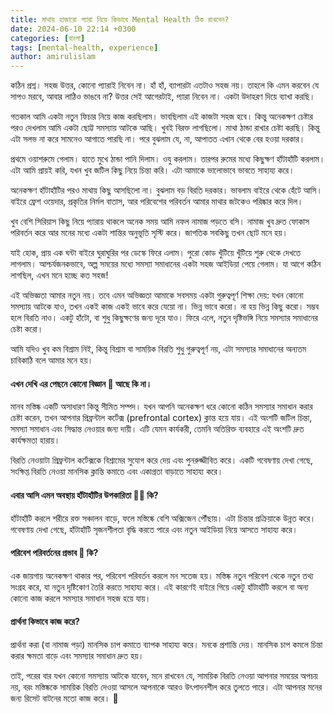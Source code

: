 ```yaml
---
title: মাথায় হাজারো প্যারা নিয়ে কিভাবে Mental Health ঠিক রাখবেন?
date: 2024-06-10 22:14 +0300
categories: [বাংলা]
tags: [mental-health, experience]
author: amirulislam
---
```


কঠিন প্রশ্ন। সহজ উত্তর, কোনো প্যারাই নিবেন না। হাঁ হাঁ, ব্যাপারটা এতটাও সহজ নয়। তাহলে কি এমন করবেন যে সাপও মরবে, আবার লাঠিও ভাঙবে না? উত্তর সেই আগেরটাই, প্যারা নিবেন না। একটা উদাহরণ দিয়ে ব্যাখা করছি।

গতকাল আমি একটা নতুন ফিচার নিয়ে কাজ করছিলাম। ভাবছিলাম এই কাজটা সহজ হবে। কিন্তু অনেকক্ষণ চেষ্টার পরও দেখলাম আমি একটা ছোট্ট সমস্যায় আটকে আছি। খুবই বিরক্ত লাগছিলো। মাথা ঠান্ডা রাখার চেষ্টা করছি। কিন্তু এটা সলভ না করে সামনেও আগাতে পারছি না। পরে বুঝলাম যে, না, আপাতত এখান থেকে বের হওয়া দরকার।

প্রথমে ওয়াশরুমে গেলাম। হাতে মুখে ঠান্ডা পানি দিলাম। ওযু করলাম। তারপর রুমের মধ্যে কিছুক্ষণ হাঁটাহাঁটি করলাম। এটা আমি প্রায়ই করি, যখন খুব জটিল কিছু নিয়ে চিন্তা করি। এটা আমাকে ভালোভাবে ভাবতে সাহায্য করে।

অনেকক্ষণ হাঁটাহাঁটির পরও মাথায় কিছু আসছিলো না। বুঝলাম বড় বিরতি দরকার। ভাবলাম বাইরে থেকে হেঁটে আসি। বাইরে ফ্রেশ ওয়েদার, প্রকৃতির নির্মল বাতাস, আর পরিবেশের পরিবর্তন আমার মাথার জটকেও পরিষ্কার করে দিল।

খুব বেশি সিরিয়াস কিছু নিয়ে প্যারায় থাকলে অনেক সময় আমি নফল নামাজ পড়তে বসি। নামাজ খুব দ্রুত ফোকাস পরিবর্তন করে আর মনের মধ্যে একটা শান্তির অনুভূতি সৃস্টি করে। জাগতিক সবকিছু তখন ছোট মনে হয়।

যাই হোক, প্রায় এক ঘন্টা বাইরে ঘুরাঘুরির পর ডেস্কে ফিরে এলাম। পুরো কোড খুঁটিয়ে খুঁটিয়ে শুরু থেকে দেখতে লাগলাম। আশ্চর্যজনকভাবে, অল্প সময়ের মধ্যে সমস্যা সমাধানের একটা সহজ আইডিয়া পেয়ে গেলাম। যা আগে কঠিন লাগছিল, এখন মনে হচ্ছে কত সহজ!

এই অভিজ্ঞতা আমার নতুন নয়। তবে এমন অভিজ্ঞতা আমাকে সবসময় একটা গুরুত্বপূর্ণ শিক্ষা দেয়: যখন কোনো সমস্যায় আটকে যাও, তখন একই কাজ একই ভাবে করে যেয়ো না। ভিন্ন ভাবে করো। না হয় ভিন্ন কিছু করো। সম্ভব হলে বিরতি নাও। একটু হাঁটো, বা শুধু কিছুক্ষণের জন্য দূরে যাও। ফিরে এলে, নতুন দৃষ্টিভঙ্গি নিয়ে সমস্যার সমাধানের চেষ্টা করো।

আমি যদিও খুব কম বিশ্রাম নিই, কিন্তু বিশ্রাম বা সাময়িক বিরতি শুধু গুরুত্বপূর্ণ নয়, এটা সমস্যার সমাধানের অন্যতম চাবিকাঠি বলে আমার মনে হয়।

#### এখন দেখি এর পেছনে কোনো বিজ্ঞান 🔬 আছে কি না।

মানব মস্তিষ্ক একটি অসাধারণ কিন্তু সীমিত সম্পদ। যখন আপনি অনেকক্ষণ ধরে কোনো কঠিন সমস্যার সমাধান করার চেষ্টা করেন, তখন আপনার প্রিফ্রন্টাল কর্টেক্স (prefrontal cortex) ক্লান্ত হয়ে যায়। এই অংশটি জটিল চিন্তা, সমস্যা সমাধান এবং সিদ্ধান্ত নেওয়ার জন্য দায়ী। এটি যেমন কার্যকরী, তেমনি অতিরিক্ত ব্যবহারে এই অংশটি দ্রুত কার্যক্ষমতা হারায়।

বিরতি নেওয়াটা প্রিফ্রন্টাল কর্টেক্সকে বিশ্রামের সুযোগ করে দেয় এবং পুনরুজ্জীবিত করে। একটি গবেষণায় দেখা গেছে, সংক্ষিপ্ত বিরতি নেওয়া মানসিক ক্লান্তি কমাতে এবং একাগ্রতা বাড়াতে সাহায্য করে।

#### এবার আসি এমন অবস্থায় হাঁটাহাঁটির উপকারিতা 🏃‍♂️ কি?

হাঁটাহাঁটি করলে শরীরে রক্ত সঞ্চালন বাড়ে, ফলে মস্তিষ্কে বেশি অক্সিজেন পৌঁছায়। এটা চিন্তার প্রক্রিয়াকে উন্নত করে। গবেষণায় দেখা গেছে, হাঁটাহাঁটি সৃজনশীলতা বৃদ্ধি করতে পারে এবং নতুন আইডিয়া নিয়ে আসতে সাহায্য করে।

#### পরিবেশ পরিবর্তনের প্রভাব 🌳 কি?

এক জায়গায় অনেকক্ষণ থাকার পর, পরিবেশ পরিবর্তন করলে মন সতেজ হয়। মস্তিষ্ক নতুন পরিবেশ থেকে নতুন তথ্য সংগ্রহ করে, যা নতুন দৃষ্টিকোণ তৈরি করতে সাহায্য করে। এই কারণেই বাইরে গিয়ে একটু হাঁটাহাঁটি করলে বা অন্য কোনো কাজ করলে সমস্যার সমাধান সহজ হয়ে যায়।

#### প্রার্থনা কিভাবে কাজ করে?

প্রার্থনা করা (বা নামাজ পড়া) মানসিক চাপ কমাতে ব্যাপক সাহায্য করে। মনকে প্রশান্তি দেয়। মানসিক চাপ কমলে চিন্তা করার ক্ষমতা বাড়ে এবং সমস্যার সমাধান দ্রুত হয়।

তাই, পরের বার যখন কোনো সমস্যায় আটকে যাবেন, মনে রাখবেন যে, সাময়িক বিরতি নেওয়া আপনার সময়ের অপচয় নয়, বরং মস্তিষ্ককে সাময়িক বিরতি দেওয়া আসলে আপনাকে আরও উৎপাদনশীল করে তুলতে পারে। এটা আপনার মনের জন্য রিসেট বাটনের মতো কাজ করে। 🔄
